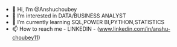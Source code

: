 - 👋 Hi, I’m @Anshuchoubey
- 👀 I’m interested in DATA/BUSINESS ANALYST
- 🌱 I’m currently learning SQL,POWER BI,PYTHON,STATISTICS
- 📫 How to reach me - LINKEDIN - (www.linkedin.com/in/anshu-choubey11)

<!---
Anshuchoubey/Anshuchoubey is a ✨ special ✨ repository because its `README.md` (this file) appears on your GitHub profile.
You can click the Preview link to take a look at your changes.
--->
